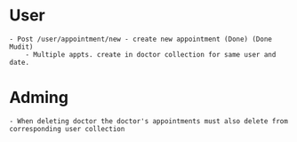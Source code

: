 # User

    - Post /user/appointment/new - create new appointment (Done) (Done Mudit)
        - Multiple appts. create in doctor collection for same user and date.

# Adming

    - When deleting doctor the doctor's appointments must also delete from corresponding user collection
